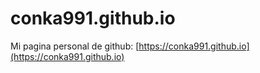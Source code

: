 # conka991.github.io

Mi pagina personal de github: [https://conka991.github.io](https://conka991.github.io)
